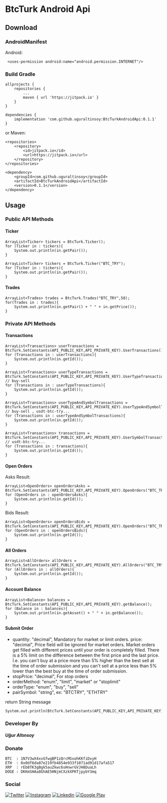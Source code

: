 # BtcTurk Android Api

## Download
### AndroidManifest
Android:
```
 <uses-permission android:name="android.permission.INTERNET"/>
```
### Build Gradle
```
allprojects {
	repositories {
		...
		maven { url 'https://jitpack.io' }
	}
}
```
```
dependencies {
	implementation 'com.github.uguraltinsoy:BtcTurkAndroidApi:0.1.1'
}
```
or Maven:
```
<repositories>
	<repository>
	    <id>jitpack.io</id>
	    <url>https://jitpack.io</url>
	</repository>
</repositories>
```
```
<dependency>
	<groupId>com.github.uguraltinsoy</groupId>
	<artifactId>BtcTurkAndroidApi</artifactId>
	<version>0.1.1</version>
</dependency>
```

## Usage
### Public API Methods
#### Ticker
```
ArrayList<Ticker> tickers = BtcTurk.Ticker();
for (Ticker in : tickers){
    System.out.println(in.getPair());
}
```
```
ArrayList<Ticker> tickers = BtcTurk.Ticker("BTC_TRY");
for (Ticker in : tickers){
    System.out.println(in.getPair());
}
```
#### Trades
```
ArrayList<Trades> trades = BtcTurk.Trades("BTC_TRY",50);
for(Trades in : trades){
    System.out.println(in.getPair() + " " + in.getPrice());
}
```
### Private API Methods
#### Transactions
```
ArrayList<Transactions> userTransactions = BtcTurk.SetConstants(API_PUBLIC_KEY,API_PRIVATE_KEY).UserTransactions();
for (Transactions in : userTransactions){
    System.out.println(in.getId());
}
```
```
ArrayList<Transactions> userTypeTransactions = BtcTurk.SetConstants(API_PUBLIC_KEY,API_PRIVATE_KEY).UserTypeTransactions("buy"); // buy-sell
for (Transactions in : userTypeTransactions){
    System.out.println(in.getId());
}
```
```
ArrayList<Transactions> userTypeAndSymbolTransactions = BtcTurk.SetConstants(API_PUBLIC_KEY,API_PRIVATE_KEY).UserTypeAndSymbolTransactions("buy","usdt"); // buy-sell , usdt-btc-try...
for (Transactions in : userTypeAndSymbolTransactions){
    System.out.println(in.getId());
}
```
```
ArrayList<Transactions> transactions = BtcTurk.SetConstants(API_PUBLIC_KEY,API_PRIVATE_KEY).UserSymbolTransactions("usdt"); // usdt-btc-try...
for (Transactions in : transactions){
    System.out.println(in.getId());
}
```
#### Open Orders
Asks Result:
```
ArrayList<OpenOrders> openOrdersAsks = BtcTurk.SetConstants(API_PUBLIC_KEY,API_PRIVATE_KEY).OpenOrders("BTC_TRY").get(0);
for (OpenOrders in : openOrdersAsks){
    System.out.println(in.getId());
}
```
Bids Result:
```
ArrayList<OpenOrders> openOrdersBids = BtcTurk.SetConstants(API_PUBLIC_KEY,API_PRIVATE_KEY).OpenOrders("BTC_TRY").get(1);
for (OpenOrders in : openOrdersBids){
    System.out.println(in.getId());
}
```
#### All Orders
```
ArrayList<AllOrders> allOrders = BtcTurk.SetConstants(API_PUBLIC_KEY,API_PRIVATE_KEY).AllOrders("BTC_TRY");
for (AllOrders in : allOrders){
    System.out.println(in.getId());
}
```
#### Account Balance
```
ArrayList<Balance> balances = BtcTurk.SetConstants(API_PUBLIC_KEY,API_PRIVATE_KEY).getBalance();
for (Balance in : balances){
    System.out.println(in.getAsset() + " " + in.getBalance());
}
```
#### Submit Order
- quantity: "decimal", Mandatory for market or limit orders.
price: "decimal", Price field will be ignored for market orders. Market orders get filled with different prices until your order is completely filled. There is a 5% limit on the difference between the first price and the last price. İ.e. you can't buy at a price more than 5% higher than the best sell at the time of order submission and you can't sell at a price less than 5% lower than the best buy at the time of order submission.
- stopPrice: "decimal", For stop orders
- orderMethod: "enum", "limit", "market" or "stoplimit"
- orderType: "enum", "buy", "sell"
- pairSymbol: "string", ex: "BTCTRY", "ETHTRY"

return String message
```
System.out.println(BtcTurk.SetConstants(API_PUBLIC_KEY,API_PRIVATE_KEY).SumbitOrder(0.1,200,0,"limit","buy","LINK_TRY"));
```

### Developer By
##### Uğur Altınsoy

### Donate
```
BTC  : 1N7V3wX4xvGfwgBP1zQrcMSxohKKfiDxyH
ETH  : 0x0df6da87e219fb4854e933f1071ad91d17afa517
XRP  : rEb8TK3gBgk5auZkwc6sHnwrGVJH8DuaLh
DOGE : DKKmSHAa8GhAE5HNjmCXzkXPKTjpybY3mq
```

### Social
[![Twitter](https://img.shields.io/badge/twitter-%231DA1F2.svg?&style=for-the-badge&logo=twitter&logoColor=white)](https://twitter.com/uguraltnsy)
[![Instagram](https://img.shields.io/badge/instagram-%23E4405F.svg?&style=for-the-badge&logo=instagram&logoColor=white)](https://www.instagram.com/ugur.altnsy)
[![Linkedin](https://img.shields.io/badge/linkedin-%230077B5.svg?&style=for-the-badge&logo=linkedin&logoColor=white)](https://www.linkedin.com/in/uğur-altınsoy/)
[![Google Play](https://img.shields.io/badge/Google%20Play-414141?logo=google-play&logoColor=white&style=for-the-badge)](https://play.google.com/store/apps/developer?id=DeepLab&hl=tr)
